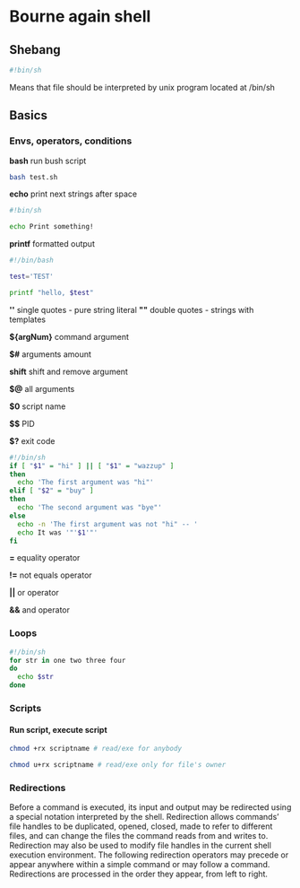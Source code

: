 # Bourne again shell

## Shebang

```bash
#!bin/sh
```

Means that file should be interpreted by unix program located at /bin/sh

## Basics

### Envs, operators, conditions

**bash** run bush script

```bash
bash test.sh
```

**echo** print next strings after space

```bash
#!bin/sh

echo Print something!
```

**printf** formatted output

```bash
#!/bin/bash

test='TEST'

printf "hello, $test"
```

**''** single quotes - pure string literal
**""** double quotes - strings with templates

**${argNum}** command argument

**$#** arguments amount

**shift** shift and remove argument

**$@** all arguments

**$0** script name

**$$** PID

**$?** exit code

```bash
#!/bin/sh
if [ "$1" = "hi" ] || [ "$1" = "wazzup" ]
then
  echo 'The first argument was "hi"'
elif [ "$2" = "buy" ]
then
  echo 'The second argument was "bye"'
else
  echo -n 'The first argument was not "hi" -- '
  echo It was '"'$1'"'
fi
```

**=** equality operator

**!=** not equals operator

**||** or operator

**&&** and operator

### Loops

```bash
#!/bin/sh
for str in one two three four
do
  echo $str
done
```

### Scripts

#### Run script, execute script

```bash
chmod +rx scriptname # read/exe for anybody
```

```bash
chmod u+rx scriptname # read/exe only for file's owner
```

### Redirections

Before a command is executed, its input and output may be redirected using a special notation interpreted by the shell. Redirection allows commands’ file handles to be duplicated, opened, closed, made to refer to different files, and can change the files the command reads from and writes to. Redirection may also be used to modify file handles in the current shell execution environment. The following redirection operators may precede or appear anywhere within a simple command or may follow a command. Redirections are processed in the order they appear, from left to right.
